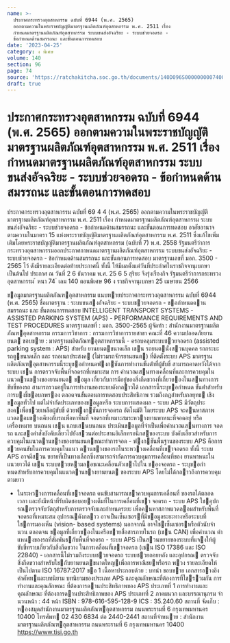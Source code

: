 ```yaml
---
name: >-
  ประกาศกระทรวงอุตสาหกรรม ฉบับที่ 6944 (พ.ศ. 2565)
  ออกตามความในพระราชบัญญัติมาตรฐานผลิตภัณฑ์อุตสาหกรรม พ.ศ. 2511 เรื่อง
  กำหนดมาตรฐานผลิตภัณฑ์อุตสาหกรรม ระบบขนส่งอัจฉริยะ - ระบบช่วยจอดรถ -
  ข้อกำหนดด้านสมรรถนะ และขั้นตอนการทดสอบ
date: '2023-04-25'
category: ง พิเศษ
volume: 140
section: 96
page: 74
source: 'https://ratchakitcha.soc.go.th/documents/140D096S0000000007400.pdf'
draft: true
---
```


# ประกาศกระทรวงอุตสาหกรรม ฉบับที่ 6944 (พ.ศ. 2565) ออกตามความในพระราชบัญญัติมาตรฐานผลิตภัณฑ์อุตสาหกรรม พ.ศ. 2511 เรื่อง กำหนดมาตรฐานผลิตภัณฑ์อุตสาหกรรม ระบบขนส่งอัจฉริยะ - ระบบช่วยจอดรถ - ข้อกำหนดด้านสมรรถนะ และขั้นตอนการทดสอบ

ประกาศกระทรวงอุตสาหกรรม ฉบับที่ 69 4 4 (พ.ศ. 2565) ออกตามความในพระราชบัญญัติมาตรฐานผลิตภัณฑ์อุตสาหกรรม พ.ศ. 2511 เรื่อง กำหนดมาตรฐานผลิตภัณฑ์อุตสาหกรรม ระบบขนส่งอัจฉริยะ - ระบบช่วยจอดรถ - ข้อกำหนดด้านสมรรถนะ และขั้นตอนการทดสอบ อาศัยอานาจตามความในมาตรา 15 แห่งพระราชบัญญัติมาตรฐานผลิตภัณฑ์อุตสาหกรรม พ.ศ. 2511 ซึ่งแก้ไขเพิ่มเติมโดยพระราชบัญญัติมาตรฐานผลิตภัณฑ์อุตสาหกรรม (ฉบับที่ 7) พ.ศ. 2558 รัฐมนตรีว่าการกระทรวงอุตสาหกรรมออกประกาศกาหนดมาตรฐานผลิตภัณฑ์อุตสาหกรรม ระบบขนส่งอัจฉริยะ - ระบบช่วยจอดรถ - ข้อกำหนดด้านสมรรถนะ และขั้นตอนการทดสอบ มาตรฐานเลขที่ มอก. 3500 - 2565 ไว้ ดังมีรายละเอียดต่อท้ายประกาศนี้ ทั้งนี้ ให้มีผลตั้งแต่วันที่ประกำศในราชกิจจานุเบกษาเป็นต้นไป ประกาศ ณ วันที่ 2 6 ธันวาคม พ.ศ. 25 6 5 สุริยะ จึงรุ่งเรืองกิจ รัฐมนตรีว่าการกระทรวงอุตสาหกรรม ้ หนา 74 ่ เลม 140 ตอนพิเศษ 96 ง ราชกิจจานุเบกษา 25 เมษายน 2566

ขอมูลมาตรฐานผลิตภัณฑอุตสาหกรรม แนบทายประกาศกระทรวงอุตสาหกรรม ฉบับที่ 6944 (พ.ศ. 2565) ชื่อมาตรฐาน : ระบบขนสงอัจฉริยะ - ระบบชวยจอดรถ - ขอกําหนดดานสมรรถนะ และ ขั้นตอนการทดสอบ INTELLIGENT TRANSPORT SYSTEMS - ASSISTED PARKING SYSTEM (APS) - PERFORMANCE REQUIREMENTS AND TEST PROCEDURES มาตรฐานเลขที่ : มอก. 3500-2565 ผู้จัดทํา : สํานักงานมาตรฐานผลิตภัณฑอุตสาหกรรม กรรมการวิชาการ : กรรมการวิชาการรายสาขา คณะที่ 46 ความปลอดภัยยานยนต ขอบขาย : มาตรฐานผลิตภัณฑอุตสาหกรรมนี้ - ครอบคลุมระบบชวยจอดรถ (assisted parking system : APS) สําหรับ ยานยนตขนาดเล็ก เชน รถยนตนั่งสวนบุคคล รถกระบะ รถตูขนาดเล็ก และ รถอเนกประสงค (ไม่รวมรถจักรยานยนต) ที่ติดตั้งระบบ APS มาตรฐาน ผลิตภัณฑอุตสาหกรรมนี้ระบุขอกําหนดฟงกชันการทํางานขั้นต่ําที่ผู้ขับขี่ สามารถคาดหวังได้จากระบบ เชน การตรวจจับพื้นที่จอดรถที่เหมาะสม การ คํานวณเสนทางเคลื่อนที่และการควบคุมในแนวดานขางของยานยนต ขอมูล เกี่ยวกับการมีอยู่ของสิ่งกีดขวางที่เกี่ยวของในเสนทางการขับขี่ของรถ สามารถรวมอยู่ในการทํางานของระบบดังกลาวได้ เอกสารนี้ระบุขอกําหนด ขั้นต่ําสําหรับการบงชี้ขอบกพรอง ตลอดจนขั้นตอนการทดสอบประสิทธิภาพ รวมถึงกฎสําหรับกลยุทธ เชิงขอมูลทั่วไป แต่ไม่จํากัดประเภทของขอมูลหรือ ระบบการแสดงผล - ระบบ APS มีวัตถุประสงคเพื่อชวยเหลือผู้ขับขี่ ด้วยฟงกชันการจอดรถ อัตโนมัติ โดยระบบ APS จะคนหาสภาพแวดลอมขางเคียงกับรถเพื่อหาพื้นที่ จอดรถที่เหมาะสมระหวางยานพาหนะที่จอดอยู่ หรือเครื่องหมาย บนถนน เชน แถบเสนบนถนน ประเมินขอมูลที่จําเป็นเพื่อคํานวณเสนทางการ จอดรถ และสงคําสั่งบังคับเลี้ยวไปยังสวนต่อประสานอิเล็กทรอนิกสของระบบ บังคับเลี้ยวสําหรับการควบคุมในแนวดานขางของยานยนตขณะทําการจอด - ฟงกชันพื้นฐานของระบบ APS คือการชวยคนขับในการควบคุมในแนว ดานขางของรถในระหวางเคลื่อนที่เขาจอดรถ ทั้งนี้ ระบบ APS อาจมีสวน ขยายที่เป็นทางเลือกซึ่งสามารถจํากัดการควบคุมการเคลื่อนที่ของ ยานพาหนะในแนวยาวได้ เชน ระบบชวยหามลอขณะเคลื่อนตัวเขาไปใน ชองจอดรถ - ระบุขอกําหนดสําหรับการควบคุมในแนวดานขางยานยนต ของระบบ APS โดยไม่ได้กลาวถึงการควบคุมตามยาว

- ในระหวางการเคลื่อนที่เขาจอดรถ คนขับสามารถเขาควบคุมการเคลื่อนที่ ของรถได้ตลอดเวลา และยังมีหน้าที่รับผิดชอบอยางเต็มที่ในการเคลื่อนที่เขา จอดรถ - ระบบ APS ใชอุปกรณตรวจจับวัตถุสําหรับการตรวจจับและกําหนดระยะ เพื่อคนหาสภาพแวดลอมสําหรับพื้นที่จอดรถที่เหมาะสม อุปกรณดังกลาว อาจเป็นเซ็นเซอรที่มีขอมูลระยะทางหรือระบบที่ใชการมองเห็น (vision- based systems) นอกจากนี้ อาจใชเซ็นเซอรหรือตัวนับจํานวน ตลอดจน ขอมูลที่เกี่ยวของในเครือขายสื่อสารภายในรถ (เชน CAN) เพื่อคํานวณ ตําแหนงของรถที่สัมพันธกับพื้นที่จอดรถ - ระบบ APS เป็นสวนขยายของระบบที่แจงให้ผู้ขับขี่ทราบเกี่ยวกับสิ่งกีดขวาง ในการเคลื่อนที่เขาจอดรถ (เชน ISO 17386 และ ISO 22840) - เอกสารนี้ไม่รวมถึงระบบชวยจอดรถ ระบบชวยถอยหลัง และอุปกรณ ตรวจจับสิ่งกีดขวางสําหรับใชกับยานยนตขนาดใหญเพื่อการพาณิชยหรือรถ พวง รายละเอียดให้เป็นไปตาม ISO 16787:2017 ขอ 1 เนื้อหาประกอบด้วย : บทนํา ขอบขาย เอกสารอางอิง คําศัพทและบทนิยาม บทนิยามของประเภท APS และคุณลักษณะที่ต้องการที่ใชรวมกัน การทํางานและคุณลักษณะ ที่ต้องการดานประสิทธิภาพของ APS ประเภทที่ 1 การทํางานและคุณลักษณะ ที่ต้องการดานประสิทธิภาพของ APS ประเภทที่ 2 ภาคผนวก และบรรณานุกรม จํานวนหน้า : 44 หน้า ISBN : 978-616-595-128-9 ICS : 35.240.60 สถานที่ จัดเก็บ : หองสมุดสํานักงานมาตรฐานผลิตภัณฑอุตสาหกรรม ถนนพระรามที่ 6 กรุงเทพมหานคร 10400 โทรศัพท 02 430 6834 ต่อ 2440-2441 สถานที่จําหนาย : สํานักงานมาตรฐานผลิตภัณฑอุตสาหกรรม ถนนพระรามที่ 6 กรุงเทพมหานคร 10400 https://www.tisi.go.th
